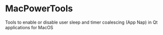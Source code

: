 # MacPowerTools
Tools to enable or disable user sleep and timer coalescing (App Nap) in Qt applications for MacOS
